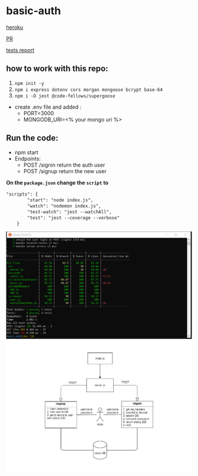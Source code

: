 # basic-auth

[heroku](https://khamees-basic-auth.herokuapp.com/api)

[PR](https://github.com/mohammed-khamees/basic-auth/pull/1)

[tests report](https://github.com/mohammed-khamees/basic-auth/actions)

## how to work with this repo:

1. `npm init -y`
2. `npm i express dotenv cors morgan mongoose bcrypt base-64`
3. `npm i -D jest @code-fellows/supergoose`

- create .env file and added :
  - PORT=3000
  - MONGODB_URI=<% your mongo uri %>

## Run the code:

- npm start
- Endpoints:
  - POST /signin return the auth user
  - POST /signup return the new user

**On the `package.json` change the `script` to**

```
"scripts": {
		"start": "node index.js",
		"watch": "nodemon index.js",
		"test-watch": "jest --watchAll",
		"test": "jest --coverage --verbose"
	}

```

![coverage](coverage.png)
![UML](uml3.jpg)
